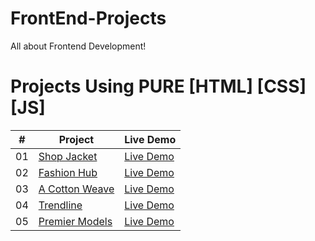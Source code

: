 # FrontEnd-Projects
All about Frontend Development!
# Projects Using PURE [HTML] [CSS] [JS]


|  #  | Project                                                                                                                     | Live Demo                                                                         |
| :-: | --------------------------------------------------------------------------------------------------------------------------- | --------------------------------------------------------------------------------- |
| 01  | [Shop Jacket](https://github.com/Bloivating-Major/FrontEnd-Projects/tree/main/Project%201%20CSS%20Section)                             | [Live Demo](https://bloivating-major.github.io/FrontEnd-Projects/Project%201%20CSS%20Section/index.html)               |
| 02  | [Fashion Hub](https://github.com/Bloivating-Major/FrontEnd-Projects/tree/main/Project%202%20Using%20CSS%20Grid)                             | [Live Demo](https://bloivating-major.github.io/FrontEnd-Projects/Project%202%20Using%20CSS%20Grid/index.html)     |
| 03  | [A Cotton Weave](https://github.com/Bloivating-Major/FrontEnd-Projects/tree/main/Project%203%20CSS%20Section)                             | [Live Demo](https://bloivating-major.github.io/FrontEnd-Projects/Project%203%20CSS%20Section/index.html)               |
| 04  | [Trendline](https://github.com/Bloivating-Major/FrontEnd-Projects/tree/main/Project%204%20CSS%20Section)                             | [Live Demo](https://bloivating-major.github.io/FrontEnd-Projects/Project%204%20CSS%20Section/index.html)               |
| 05  | [Premier Models](https://github.com/Bloivating-Major/FrontEnd-Projects/tree/main/Project%205%20Responsive%20Section)                             | [Live Demo](https://bloivating-major.github.io/FrontEnd-Projects/Project%205%20Responsive%20Section/index.html)     |
